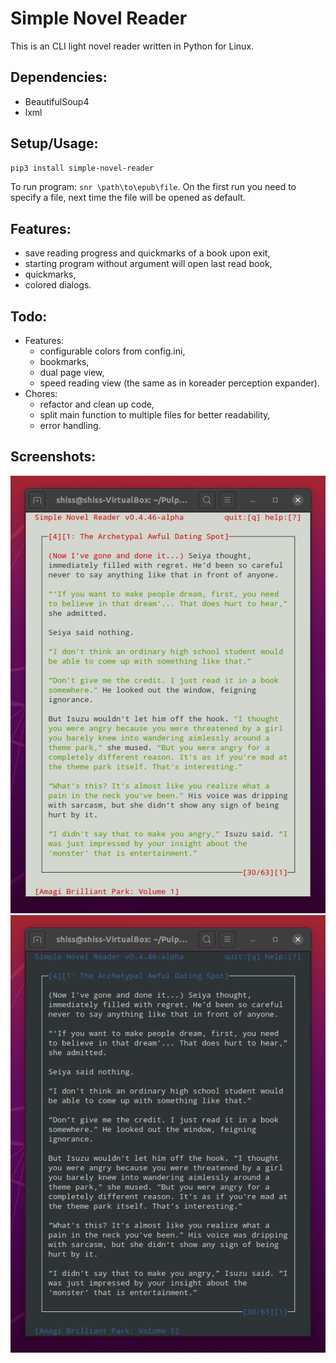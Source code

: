 # Simple Novel Reader
This is an CLI light novel reader written in Python for Linux.

## Dependencies:
* BeautifulSoup4
* lxml

## Setup/Usage:
```bash
pip3 install simple-novel-reader
```
To run program: `snr \path\to\epub\file`. On the first run you need to specify a file, next time the file will be opened as default.

## Features:
* save reading progress and quickmarks of a book upon exit,
* starting program without argument will open last read book,
* quickmarks,
* colored dialogs.

## Todo:
* Features:
  + configurable colors from config.ini,
  + bookmarks,
  + dual page view,
  + speed reading view (the same as in koreader perception expander).
* Chores:
  + refactor and clean up code,
  + split main function to multiple files for better readability,
  + error handling.

## Screenshots:
![screen](https://raw.githubusercontent.com/gzygmanski/simple-novel-reader/master/screen.png "screen")
![screen2](https://raw.githubusercontent.com/gzygmanski/simple-novel-reader/master/screen2.png "screen2")
